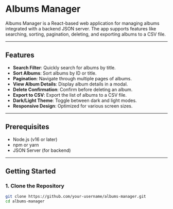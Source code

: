 # Albums Manager

Albums Manager is a React-based web application for managing albums integrated with a backend JSON server. The app supports features like searching, sorting, pagination, deleting, and exporting albums to a CSV file.

---

## Features

- **Search Filter**: Quickly search for albums by title.
- **Sort Albums**: Sort albums by ID or title.
- **Pagination**: Navigate through multiple pages of albums.
- **View Album Details**: Display album details in a modal.
- **Delete Confirmation**: Confirm before deleting an album.
- **Export to CSV**: Export the list of albums to a CSV file.
- **Dark/Light Theme**: Toggle between dark and light modes.
- **Responsive Design**: Optimized for various screen sizes.

---

## Prerequisites

- Node.js (v16 or later)
- npm or yarn
- JSON Server (for backend)

---

## Getting Started

### 1. Clone the Repository

```bash
git clone https://github.com/your-username/albums-manager.git
cd albums-manager
```
